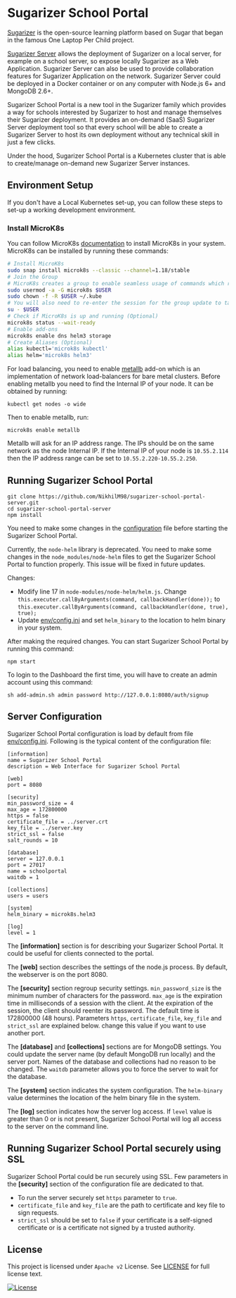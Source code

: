 # Sugarizer School Portal

[Sugarizer](https://github.com/llaske/sugarizer) is the open-source learning platform based on Sugar that began in the famous One Laptop Per Child project.

[Sugarizer Server](https://github.com/llaske/sugarizer-server) allows the deployment of Sugarizer on a local server, for example on a school server, so expose locally Sugarizer as a Web Application. Sugarizer Server can also be used to provide collaboration features for Sugarizer Application on the network. Sugarizer Server could be deployed in a Docker container or on any computer with Node.js 6+ and MongoDB 2.6+.

Sugarizer School Portal is a new tool in the Sugarizer family which provides a way for schools interested by Sugarizer to host and manage themselves their Sugarizer deployment. It provides an on-demand (SaaS) Sugarizer Server deployment tool so that every school will be able to create a Sugarizer Server to host its own deployment without any technical skill in just a few clicks.

Under the hood, Sugarizer School Portal is a Kubernetes cluster that is able to create/manage on-demand new Sugarizer Server instances.

## Environment Setup
If you don't have a Local Kubernetes set-up, you can follow these steps to set-up a working development environment.
### Install MicroK8s
You can follow MicroK8s [documentation](https://microk8s.io/docs/) to install MicroK8s in your system.
MicroK8s can be installed by running these commands:
```bash
# Install MicroK8s
sudo snap install microk8s --classic --channel=1.18/stable
# Join the Group
# MicroK8s creates a group to enable seamless usage of commands which require admin privilege.
sudo usermod -a -G microk8s $USER
sudo chown -f -R $USER ~/.kube
# You will also need to re-enter the session for the group update to take place.
su - $USER
# Check if MicroK8s is up and running (Optional)
microk8s status --wait-ready
# Enable add-ons
microk8s enable dns helm3 storage
# Create Aliases (Optional)
alias kubectl='microk8s kubectl'
alias helm='microk8s helm3'
```
For load balancing, you need to enable [metallb](https://metallb.universe.tf/) add-on which is an implementation of network load-balancers for bare metal clusters.
Before enabling metallb you need to find the Internal IP of your node. It can be obtained by running:
```
kubectl get nodes -o wide
```
Then to enable metallb, run:
```
microk8s enable metallb
```
Metallb will ask for an IP address range. The IPs should be on the same network as the node Internal IP. If the Internal IP of your node is `10.55.2.114` then the IP address range can be set to `10.55.2.220-10.55.2.250`.


## Running Sugarizer School Portal
```
git clone https://github.com/NikhilM98/sugarizer-school-portal-server.git
cd sugarizer-school-portal-server
npm install
```
You need to make some changes in the [configuration](env/config.ini) file before starting the Sugarizer School Portal.

Currently, the `node-helm` library is deprecated. You need to make some changes in the `node_modules/node-helm` files to get the Sugarizer School Portal to function properly. This issue will be fixed in future updates.

Changes:
- Modify line 17 in `node-modules/node-helm/helm.js`. Change `this.executer.callByArguments(command, callbackHandler(done));` to `this.executer.callByArguments(command, callbackHandler(done, true), true);`
- Update [env/config.ini](env/config.ini) and set `helm_binary` to the location to helm binary in your system.

After making the required changes. You can start Sugarizer School Portal by running this command:
```
npm start
```

To login to the Dashboard the first time, you will have to create an admin account using this command:
```
sh add-admin.sh admin password http://127.0.0.1:8080/auth/signup
```

## Server Configuration

Sugarizer School Portal configuration is load by default from file [env/config.ini](env/config.ini). Following is the typical content of the configuration file:
```
[information]
name = Sugarizer School Portal
description = Web Interface for Sugarizer School Portal

[web]
port = 8080

[security]
min_password_size = 4
max_age = 172800000
https = false
certificate_file = ../server.crt
key_file = ../server.key
strict_ssl = false
salt_rounds = 10

[database]
server = 127.0.0.1
port = 27017
name = schoolportal
waitdb = 1

[collections]
users = users

[system]
helm_binary = microk8s.helm3

[log]
level = 1
```

The **[information]** section is for describing your Sugarizer School Portal. It could be useful for clients connected to the portal.

The **[web]** section describes the settings of the node.js process. By default, the webserver is on the port 8080.

The **[security]** section regroup security settings. `min_password_size` is the minimum number of characters for the password. `max_age` is the expiration time in milliseconds of a session with the client. At the expiration of the session, the client should reenter its password. The default time is 172800000 (48 hours). Parameters `https`, `certificate_file`, `key_file` and `strict_ssl` are explained below.
change this value if you want to use another port.

The **[database]** and **[collections]** sections are for MongoDB settings. You could update the server name (by default MongoDB run locally) and the server port. Names of the database and collections had no reason to be changed. The `waitdb` parameter allows you to force the server to wait for the database.

The **[system]** section indicates the system configuration. The `helm-binary` value determines the location of the helm binary file in the system.

The **[log]** section indicates how the server log access. If `level` value is greater than 0 or is not present, Sugarizer School Portal will log all access to the server on the command line.

## Running Sugarizer School Portal securely using SSL

Sugarizer School Portal could be run securely using SSL.
Few parameters in the **[security]** section of the configuration file are dedicated to that.

* To run the server securely set `https` parameter to `true`.
* `certificate_file` and `key_file` are the path to certificate and key file to sign requests.
* `strict_ssl` should be set to `false` if your certificate is a self-signed certificate or is a certificate not signed by a trusted authority.


## License

This project is licensed under `Apache v2` License. See [LICENSE](LICENSE) for full license text.

[![License](https://img.shields.io/badge/License-Apache%202.0-blue.svg)](https://opensource.org/licenses/Apache-2.0)
